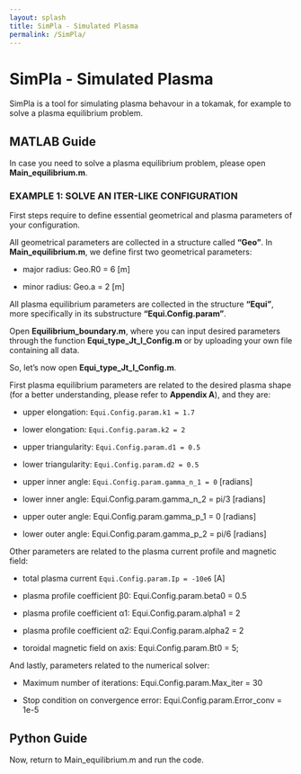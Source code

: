 ```yaml
---
layout: splash
title: SimPla - Simulated Plasma
permalink: /SimPla/
---
```


# SimPla - Simulated Plasma

SimPla is a tool for simulating plasma behavour in a tokamak, for example to solve a plasma equilibrium problem.

## MATLAB Guide

In case you need to solve a plasma equilibrium problem, please open **Main_equilibrium.m**.

### EXAMPLE 1: SOLVE AN ITER-LIKE CONFIGURATION

First steps require to define essential geometrical and plasma parameters of your configuration.

All geometrical parameters are collected in a structure called **“Geo”**. In **Main_equilibrium.m**, we define first two geometrical parameters: 

* major radius: Geo.R0 = 6 [m]

* minor radius: Geo.a = 2 [m] 


All plasma equilibrium parameters are collected in the structure **“Equi”**, more specifically in its substructure **“Equi.Config.param”**.

Open **Equilibrium_boundary.m**, where you can input desired parameters through the function **Equi_type_Jt_I_Config.m** or by uploading your own file containing all data.

So, let’s now open **Equi_type_Jt_I_Config.m**.

First plasma equilibrium parameters are related to the desired plasma shape (for a better understanding, please refer to **Appendix A**), and they are:

* upper elongation: `Equi.Config.param.k1 = 1.7`

* lower elongation: `Equi.Config.param.k2 = 2`

* upper triangularity: `Equi.Config.param.d1 = 0.5`

* lower triangularity: `Equi.Config.param.d2 = 0.5`

* upper inner angle: `Equi.Config.param.gamma_n_1 = 0` [radians]

* lower inner angle: Equi.Config.param.gamma_n_2 = pi/3 [radians]

* upper outer angle: Equi.Config.param.gamma_p_1 = 0 [radians]

* lower outer angle: Equi.Config.param.gamma_p_2 = pi/6 [radians]

Other parameters are related to the plasma current profile and magnetic field:

* total plasma current `Equi.Config.param.Ip = -10e6` [A]

* plasma profile coefficient β0: Equi.Config.param.beta0 = 0.5

* plasma profile coefficient α1: Equi.Config.param.alpha1 = 2

* plasma profile coefficient α2: Equi.Config.param.alpha2 = 2

* toroidal magnetic field on axis: Equi.Config.param.Bt0 = 5;

And lastly, parameters related to the numerical solver:

* Maximum number of iterations: Equi.Config.param.Max_iter = 30

* Stop condition on convergence error: Equi.Config.param.Error_conv = 1e-5


## Python Guide



Now, return to Main_equilibrium.m and run the code.

